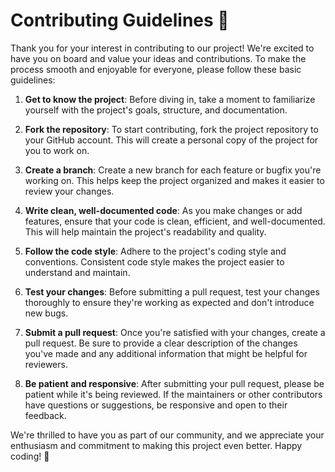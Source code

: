 # Contributing Guidelines 🤝

Thank you for your interest in contributing to our project! We're excited to have you on board and value your ideas and contributions. To make the process smooth and enjoyable for everyone, please follow these basic guidelines:

1. **Get to know the project**: Before diving in, take a moment to familiarize yourself with the project's goals, structure, and documentation.

2. **Fork the repository**: To start contributing, fork the project repository to your GitHub account. This will create a personal copy of the project for you to work on.

3. **Create a branch**: Create a new branch for each feature or bugfix you're working on. This helps keep the project organized and makes it easier to review your changes.

4. **Write clean, well-documented code**: As you make changes or add features, ensure that your code is clean, efficient, and well-documented. This will help maintain the project's readability and quality.

5. **Follow the code style**: Adhere to the project's coding style and conventions. Consistent code style makes the project easier to understand and maintain.

6. **Test your changes**: Before submitting a pull request, test your changes thoroughly to ensure they're working as expected and don't introduce new bugs.

7. **Submit a pull request**: Once you're satisfied with your changes, create a pull request. Be sure to provide a clear description of the changes you've made and any additional information that might be helpful for reviewers.

8. **Be patient and responsive**: After submitting your pull request, please be patient while it's being reviewed. If the maintainers or other contributors have questions or suggestions, be responsive and open to their feedback.

We're thrilled to have you as part of our community, and we appreciate your enthusiasm and commitment to making this project even better. Happy coding! 🎉
